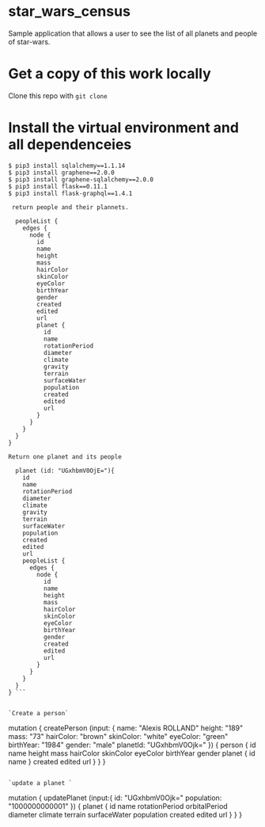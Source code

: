 # star_wars_census
Sample application that allows a user to see the list of all planets and people of star-wars. 

# Get a copy of this work locally 

Clone this repo with `git clone` 

# Install the virtual environment and all dependenceies
 
  ```
$ pip3 install sqlalchemy==1.1.14
$ pip3 install graphene==2.0.0
$ pip3 install graphene-sqlalchemy==2.0.0
$ pip3 install flask==0.11.1
$ pip3 install flask-graphql==1.4.1

```

` return people and their plannets.`

```query {
  peopleList {
    edges {
      node {
        id
        name
        height
        mass
        hairColor
        skinColor
        eyeColor
        birthYear
        gender
        created
        edited
        url
        planet {
          id
          name
          rotationPeriod
          diameter
          climate
          gravity
          terrain
          surfaceWater
          population
          created
          edited
          url
        }
      }
    }
  }
}
```

`Return one planet and its people` 

``` query {
  planet (id: "UGxhbmV0OjE="){
    id
    name
    rotationPeriod
    diameter
    climate
    gravity
    terrain
    surfaceWater
    population
    created
    edited
    url
    peopleList {
      edges {
        node {
          id
          name
          height
          mass
          hairColor
          skinColor
          eyeColor
          birthYear
          gender
          created
          edited
          url
        }
      }
    }
  }
} ```


`Create a person` 

``` 
mutation {
  createPerson (input: {
    name: "Alexis ROLLAND"
    height: "189"
    mass: "73"
    hairColor: "brown"
    skinColor: "white"
    eyeColor: "green"
    birthYear: "1984"
    gender: "male"
    planetId: "UGxhbmV0Ojk="
  }) {
    person {
      id
      name
      height
      mass
      hairColor
      skinColor
      eyeColor
      birthYear
      gender
      planet {
        id
        name
      }
      created
      edited
      url
    }
  }
}

```

`update a planet ` 

```

mutation {
  updatePlanet (input:{
    id: "UGxhbmV0Ojk="
    population: "1000000000001"
  }) {
    planet {
      id
      name
      rotationPeriod
      orbitalPeriod
      diameter
      climate
      terrain
      surfaceWater
      population
      created
      edited
      url
    }
  }
}

```
